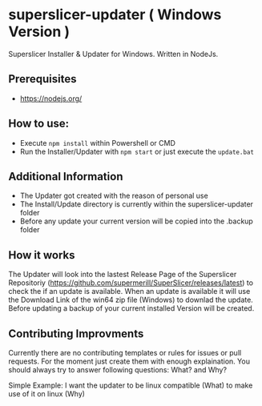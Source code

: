 # superslicer-updater ( Windows Version )
Superslicer Installer &amp; Updater for Windows. Written in NodeJs.

## Prerequisites
+ https://nodejs.org/

## How to use:
+ Execute `npm install` within Powershell or CMD
+ Run the Installer/Updater with `npm start` or just execute the `update.bat`

## Additional Information
+ The Updater got created with the reason of personal use
+ The Install/Update directory is currently within the superslicer-updater folder
+ Before any update your current version will be copied into the .backup folder

## How it works
The Updater will look into the lastest Release Page of the Superslicer Repositoriy (https://github.com/supermerill/SuperSlicer/releases/latest)
to check the if an update is available. 
When an update is available it will use the Download Link of the win64 zip file (Windows) to downlad the update.
Before updating a backup of your current installed Version will be created.

## Contributing Improvments
Currently there are no contributing templates or rules for issues or pull requests.
For the moment just create them with enough explaination.
You should always try to answer following questions: What? and Why?

Simple Example:
I want the updater to be linux compatible (What)
to make use of it on linux (Why)
